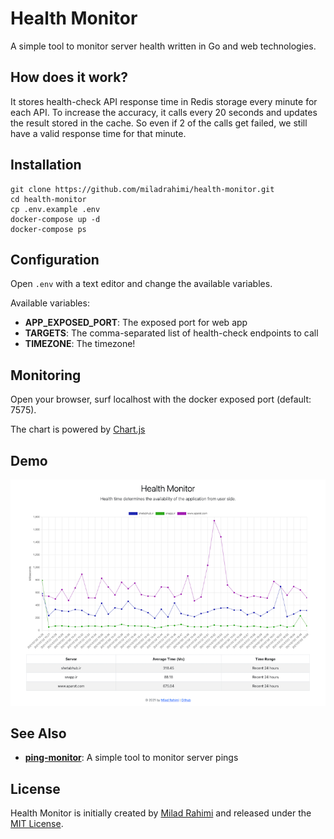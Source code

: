 # Health Monitor
A simple tool to monitor server health written in Go and web technologies.

## How does it work?
It stores health-check API response time in Redis storage every minute for each API.
To increase the accuracy, it calls every 20 seconds and updates the result stored in the cache.
So even if 2 of the calls get failed, we still have a valid response time for that minute.

## Installation
```shell
git clone https://github.com/miladrahimi/health-monitor.git
cd health-monitor
cp .env.example .env
docker-compose up -d
docker-compose ps
```

## Configuration
Open `.env` with a text editor and change the available variables.

Available variables:
* **APP_EXPOSED_PORT**: The exposed port for web app
* **TARGETS**: The comma-separated list of health-check endpoints to call
* **TIMEZONE**: The timezone!

## Monitoring
Open your browser, surf localhost with the docker exposed port (default: 7575).

The chart is powered by [Chart.js](https://www.chartjs.org)

## Demo
<p align="center">
  <img alt="Demo" src="https://github.com/miladrahimi/health-monitor/blob/master/demo.png?raw=true">
</p>

## See Also
* **[ping-monitor](https://github.com/miladrahimi/ping-monitor)**: A simple tool to monitor server pings

## License
Health Monitor is initially created by [Milad Rahimi](https://miladrahimi.com)
and released under the [MIT License](http://opensource.org/licenses/mit-license.php).
